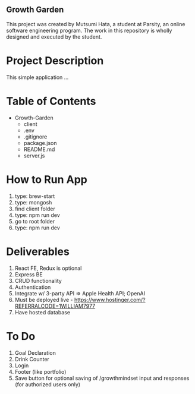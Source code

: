 ## Growth Garden

This project was created by Mutsumi Hata, a student at Parsity, an online software engineering program. The work in this repository is wholly designed and executed by the student.

# Project Description

This simple application ...

# Table of Contents

- Growth-Garden
  - client
  - .env
  - .gitignore
  - package.json
  - README.md
  - server.js

# How to Run App

1. type: brew-start
2. type: mongosh
3. find client folder
4. type: npm run dev
5. go to root folder
6. type: npm run dev

# Deliverables

1. React FE, Redux is optional
2. Express BE
3. CRUD functionality
4. Authentication
5. Integrate w/ 3-party API => Apple Health API; OpenAI
6. Must be deployed live - https://www.hostinger.com/?REFERRALCODE=1WILLIAM7977
7. Have hosted database

# To Do

1. Goal Declaration
2. Drink Counter
3. Login
4. Footer (like portfolio)
5. Save button for optional saving of /growthmindset input and responses (for authorized users only)

